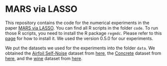 # MARS via LASSO

This repository contains the code for the numerical experiments in the 
paper [MARS via LASSO](https://arxiv.org/abs/2111.11694). You can find 
all R scripts in the folder `code`. To run those R scripts, you need to 
install the R package `regmdc`. Please refer to this 
[page](https://github.com/DohyeongKi/regmdc) for how to install it. We 
used the version 0.5.0 for our experiments.

We put the datasets we used for the experiments into the folder `data`. 
We obtained the [Airfoil Self-Noise](data/airfoil_self_noise.dat) 
dataset from 
[here](https://archive.ics.uci.edu/dataset/291/airfoil+self+noise),
the [Concrete](data/Concrete_Data.xls) dataset from 
[here](https://archive.ics.uci.edu/dataset/165/concrete+compressive+strength),
and the [wine](data/winequality-red.csv) dataset from 
[here](https://archive.ics.uci.edu/dataset/186/wine+quality).